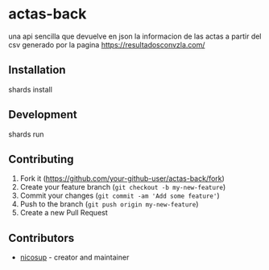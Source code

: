 # actas-back

una api sencilla que devuelve en json la informacion de las actas a partir del csv generado por la pagina https://resultadosconvzla.com/

## Installation

shards install

## Development

shards run

## Contributing

1. Fork it (<https://github.com/your-github-user/actas-back/fork>)
2. Create your feature branch (`git checkout -b my-new-feature`)
3. Commit your changes (`git commit -am 'Add some feature'`)
4. Push to the branch (`git push origin my-new-feature`)
5. Create a new Pull Request

## Contributors

- [nicosup](https://github.com/your-github-user) - creator and maintainer

